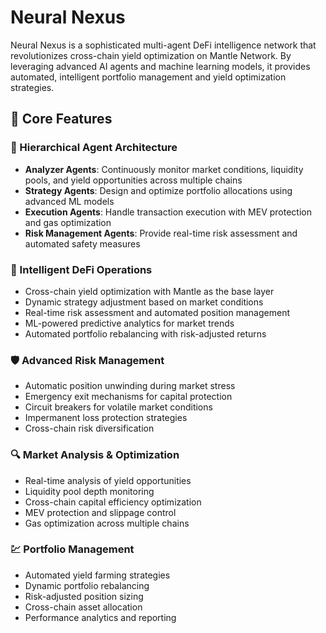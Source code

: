 # Neural Nexus

Neural Nexus is a sophisticated multi-agent DeFi intelligence network that revolutionizes cross-chain yield optimization on Mantle Network. By leveraging advanced AI agents and machine learning models, it provides automated, intelligent portfolio management and yield optimization strategies.

## 🌟 Core Features

### 🤖 Hierarchical Agent Architecture

- **Analyzer Agents**: Continuously monitor market conditions, liquidity pools, and yield opportunities across multiple chains
- **Strategy Agents**: Design and optimize portfolio allocations using advanced ML models
- **Execution Agents**: Handle transaction execution with MEV protection and gas optimization
- **Risk Management Agents**: Provide real-time risk assessment and automated safety measures

### 🔄 Intelligent DeFi Operations

- Cross-chain yield optimization with Mantle as the base layer
- Dynamic strategy adjustment based on market conditions
- Real-time risk assessment and automated position management
- ML-powered predictive analytics for market trends
- Automated portfolio rebalancing with risk-adjusted returns

### 🛡️ Advanced Risk Management

- Automatic position unwinding during market stress
- Emergency exit mechanisms for capital protection
- Circuit breakers for volatile market conditions
- Impermanent loss protection strategies
- Cross-chain risk diversification

### 🔍 Market Analysis & Optimization

- Real-time analysis of yield opportunities
- Liquidity pool depth monitoring
- Cross-chain capital efficiency optimization
- MEV protection and slippage control
- Gas optimization across multiple chains

### 💹 Portfolio Management

- Automated yield farming strategies
- Dynamic portfolio rebalancing
- Risk-adjusted position sizing
- Cross-chain asset allocation
- Performance analytics and reporting

